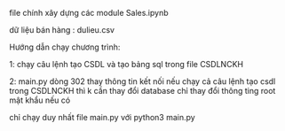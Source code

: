 file chính xây dựng các module Sales.ipynb

dữ liệu bán hàng : dulieu.csv

Hướng dẫn chạy chương trình: 

1: chạy câu lệnh tạo CSDL và tạo bảng sql trong file CSDLNCKH

2: main.py dòng 302 thay thông tin kết nối nếu chạy cả câu lệnh tạo csdl trong CSDLNCKH thì k cần thay đổi database chỉ thay đổi thông ting root mật khẩu nếu có

chỉ chạy duy nhất file main.py với python3 main.py
